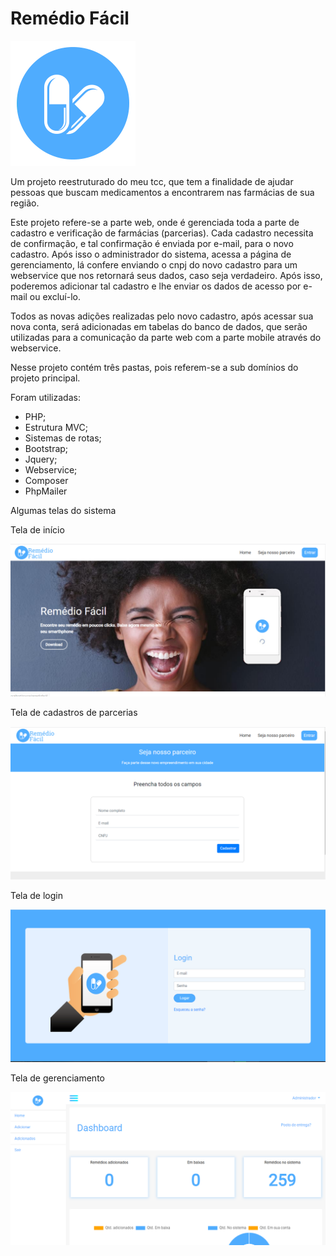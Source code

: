 # Remédio Fácil

![](remediofacil/assets/images/favicon.png)

Um projeto reestruturado do meu tcc, que tem a finalidade de ajudar pessoas que buscam medicamentos a encontrarem nas farmácias de sua região.

Este projeto refere-se a parte web, onde é gerenciada toda a parte de cadastro e verificação de farmácias (parcerias). Cada cadastro necessita de confirmação, e tal confirmação é enviada por e-mail, para o novo cadastro. Após isso o administrador do sistema, acessa a página de gerenciamento, lá confere enviando o cnpj do novo cadastro para um webservice que nos retornará seus dados, caso seja verdadeiro. Após isso, poderemos adicionar tal cadastro e lhe enviar os dados de acesso por e-mail ou excluí-lo.

Todos as novas adições realizadas pelo novo cadastro, após acessar sua nova conta, será adicionadas em tabelas do banco de dados, que serão utilizadas para a comunicação da parte web com a parte mobile através do webservice.

Nesse projeto contém três pastas, pois referem-se a sub domínios do projeto principal.

Foram utilizadas:

- PHP;
- Estrutura MVC;
- Sistemas de rotas;
- Bootstrap;
- Jquery;
- Webservice;
- Composer
- PhpMailer


Algumas telas do sistema

Tela de início


![](remediofacil/assets/images/tela1.PNG)


Tela de cadastros de parcerias


![](remediofacil/assets/images/tela2.PNG)


Tela de login


![](remediofacil/assets/images/tela3.PNG)


Tela de gerenciamento


![](remediofacil/assets/images/tela4.PNG)


